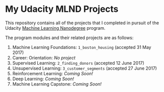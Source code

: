 # My Udacity MLND Projects

This repository contains all of the projects that I completed in pursuit of the Udacity [Machine Learning Nanodegree](https://www.udacity.com/course/machine-learning-engineer-nanodegree--nd009) program.

The program modules and their related projects are as follows:

1. Machine Learning Foundations: `1_boston_housing` (accepted 31 May 2017)
2. Career: Orientation: _No project_
3. Supervised Learning: `2_finding_donors` (accepted 12 June 2017)
4. Unsupervised Learning: `3_customer_segments` (accepted 27 June 2017)
5. Reinforcement Learning: _Coming Soon!_
6. Deep Learning: _Coming Soon!_
7. Machine Learning Capstone: _Coming Soon!_